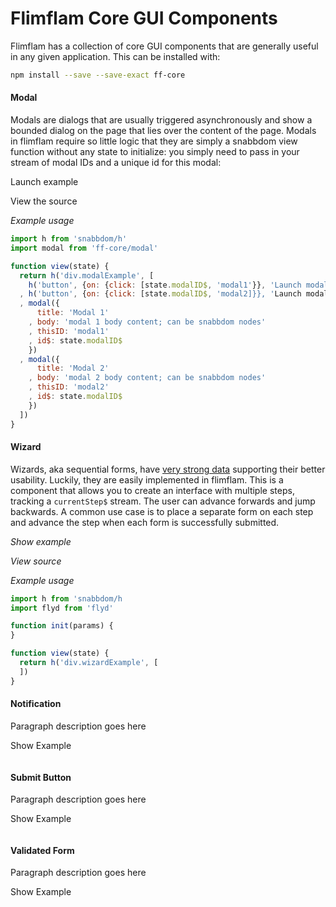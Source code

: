 
# Flimflam Core GUI Components

Flimflam has a collection of core GUI components that are generally useful in any given application. This can be installed with:

```sh
npm install --save --save-exact ff-core
```

#### Modal

Modals are dialogs that are usually triggered asynchronously and show a bounded dialog on the page that lies over the content of the page. Modals in flimflam require so little logic that they are simply a snabbdom view function without any state to initialize: you simply need to pass in your stream of modal IDs and a unique id for this modal:

Launch example

View the source

_Example usage_

```js
import h from 'snabbdom/h'
import modal from 'ff-core/modal'

function view(state) {
  return h('div.modalExample', [
    h('button', {on: {click: [state.modalID$, 'modal1'}}, 'Launch modal 1')
  , h('button', {on: {click: [state.modalID$, 'modal2]}}, 'Launch modal 2')
  , modal({
      title: 'Modal 1'
    , body: 'modal 1 body content; can be snabbdom nodes'
    , thisID: 'modal1'
    , id$: state.modalID$
    })
  , modal({
      title: 'Modal 2'
    , body: 'modal 2 body content; can be snabbdom nodes'
    , thisID: 'modal2'
    , id$: state.modalID$
    })
  ])
}
```

#### Wizard

Wizards, aka sequential forms, have [very strong data](http://kylerush.net/blog/meet-the-obama-campaigns-250-million-fundraising-platform/) supporting their better usability. Luckily, they are easily implemented in flimflam. This is a component that allows you to create an interface with multiple steps, tracking a `currentStep$` stream. The user can advance forwards and jump backwards. A common use case is to place a separate form on each step and advance the step when each form is successfully submitted.

_Show example_

_View source_

_Example usage_

```js
import h from 'snabbdom/h
import flyd from 'flyd'

function init(params) {
}

function view(state) {
  return h('div.wizardExample', [
  ])
}
```

#### Notification

Paragraph description goes here

Show Example

```js
```

#### Submit Button

Paragraph description goes here

Show Example

```js
```

#### Validated Form

Paragraph description goes here

Show Example

```js
```
